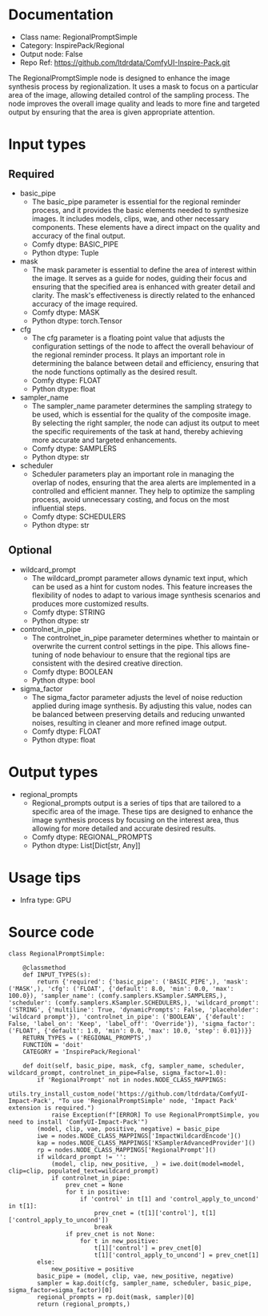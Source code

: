 # Documentation
- Class name: RegionalPromptSimple
- Category: InspirePack/Regional
- Output node: False
- Repo Ref: https://github.com/ltdrdata/ComfyUI-Inspire-Pack.git

The RegionalPromptSimple node is designed to enhance the image synthesis process by regionalization. It uses a mask to focus on a particular area of the image, allowing detailed control of the sampling process. The node improves the overall image quality and leads to more fine and targeted output by ensuring that the area is given appropriate attention.

# Input types
## Required
- basic_pipe
    - The basic_pipe parameter is essential for the regional reminder process, and it provides the basic elements needed to synthesize images. It includes models, clips, wae, and other necessary components. These elements have a direct impact on the quality and accuracy of the final output.
    - Comfy dtype: BASIC_PIPE
    - Python dtype: Tuple
- mask
    - The mask parameter is essential to define the area of interest within the image. It serves as a guide for nodes, guiding their focus and ensuring that the specified area is enhanced with greater detail and clarity. The mask's effectiveness is directly related to the enhanced accuracy of the image required.
    - Comfy dtype: MASK
    - Python dtype: torch.Tensor
- cfg
    - The cfg parameter is a floating point value that adjusts the configuration settings of the node to affect the overall behaviour of the regional reminder process. It plays an important role in determining the balance between detail and efficiency, ensuring that the node functions optimally as the desired result.
    - Comfy dtype: FLOAT
    - Python dtype: float
- sampler_name
    - The sampler_name parameter determines the sampling strategy to be used, which is essential for the quality of the composite image. By selecting the right sampler, the node can adjust its output to meet the specific requirements of the task at hand, thereby achieving more accurate and targeted enhancements.
    - Comfy dtype: SAMPLERS
    - Python dtype: str
- scheduler
    - Scheduler parameters play an important role in managing the overlap of nodes, ensuring that the area alerts are implemented in a controlled and efficient manner. They help to optimize the sampling process, avoid unnecessary costing, and focus on the most influential steps.
    - Comfy dtype: SCHEDULERS
    - Python dtype: str
## Optional
- wildcard_prompt
    - The wildcard_prompt parameter allows dynamic text input, which can be used as a hint for custom nodes. This feature increases the flexibility of nodes to adapt to various image synthesis scenarios and produces more customized results.
    - Comfy dtype: STRING
    - Python dtype: str
- controlnet_in_pipe
    - The controlnet_in_pipe parameter determines whether to maintain or overwrite the current control settings in the pipe. This allows fine-tuning of node behaviour to ensure that the regional tips are consistent with the desired creative direction.
    - Comfy dtype: BOOLEAN
    - Python dtype: bool
- sigma_factor
    - The sigma_factor parameter adjusts the level of noise reduction applied during image synthesis. By adjusting this value, nodes can be balanced between preserving details and reducing unwanted noises, resulting in cleaner and more refined image output.
    - Comfy dtype: FLOAT
    - Python dtype: float

# Output types
- regional_prompts
    - Regional_prompts output is a series of tips that are tailored to a specific area of the image. These tips are designed to enhance the image synthesis process by focusing on the interest area, thus allowing for more detailed and accurate desired results.
    - Comfy dtype: REGIONAL_PROMPTS
    - Python dtype: List[Dict[str, Any]]

# Usage tips
- Infra type: GPU

# Source code
```
class RegionalPromptSimple:

    @classmethod
    def INPUT_TYPES(s):
        return {'required': {'basic_pipe': ('BASIC_PIPE',), 'mask': ('MASK',), 'cfg': ('FLOAT', {'default': 8.0, 'min': 0.0, 'max': 100.0}), 'sampler_name': (comfy.samplers.KSampler.SAMPLERS,), 'scheduler': (comfy.samplers.KSampler.SCHEDULERS,), 'wildcard_prompt': ('STRING', {'multiline': True, 'dynamicPrompts': False, 'placeholder': 'wildcard prompt'}), 'controlnet_in_pipe': ('BOOLEAN', {'default': False, 'label_on': 'Keep', 'label_off': 'Override'}), 'sigma_factor': ('FLOAT', {'default': 1.0, 'min': 0.0, 'max': 10.0, 'step': 0.01})}}
    RETURN_TYPES = ('REGIONAL_PROMPTS',)
    FUNCTION = 'doit'
    CATEGORY = 'InspirePack/Regional'

    def doit(self, basic_pipe, mask, cfg, sampler_name, scheduler, wildcard_prompt, controlnet_in_pipe=False, sigma_factor=1.0):
        if 'RegionalPrompt' not in nodes.NODE_CLASS_MAPPINGS:
            utils.try_install_custom_node('https://github.com/ltdrdata/ComfyUI-Impact-Pack', "To use 'RegionalPromptSimple' node, 'Impact Pack' extension is required.")
            raise Exception(f"[ERROR] To use RegionalPromptSimple, you need to install 'ComfyUI-Impact-Pack'")
        (model, clip, vae, positive, negative) = basic_pipe
        iwe = nodes.NODE_CLASS_MAPPINGS['ImpactWildcardEncode']()
        kap = nodes.NODE_CLASS_MAPPINGS['KSamplerAdvancedProvider']()
        rp = nodes.NODE_CLASS_MAPPINGS['RegionalPrompt']()
        if wildcard_prompt != '':
            (model, clip, new_positive, _) = iwe.doit(model=model, clip=clip, populated_text=wildcard_prompt)
            if controlnet_in_pipe:
                prev_cnet = None
                for t in positive:
                    if 'control' in t[1] and 'control_apply_to_uncond' in t[1]:
                        prev_cnet = (t[1]['control'], t[1]['control_apply_to_uncond'])
                        break
                if prev_cnet is not None:
                    for t in new_positive:
                        t[1]['control'] = prev_cnet[0]
                        t[1]['control_apply_to_uncond'] = prev_cnet[1]
        else:
            new_positive = positive
        basic_pipe = (model, clip, vae, new_positive, negative)
        sampler = kap.doit(cfg, sampler_name, scheduler, basic_pipe, sigma_factor=sigma_factor)[0]
        regional_prompts = rp.doit(mask, sampler)[0]
        return (regional_prompts,)
```